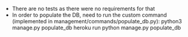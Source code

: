 

- There are no tests as there were no requirements for that
- In order to populate the DB, need to run the custom command (implemented in management/commands/populate_db.py):
    python3 manage.py populate_db
heroku run python manage.py populate_db